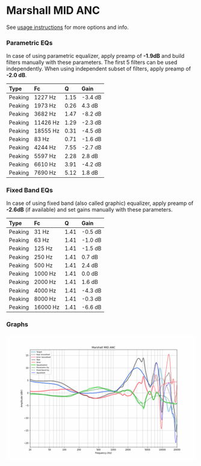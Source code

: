 # Marshall MID ANC
See [usage instructions](https://github.com/jaakkopasanen/AutoEq#usage) for more options and info.

### Parametric EQs
In case of using parametric equalizer, apply preamp of **-1.9dB** and build filters manually
with these parameters. The first 5 filters can be used independently.
When using independent subset of filters, apply preamp of **-2.0 dB**.

| Type    | Fc       |    Q | Gain    |
|:--------|:---------|:-----|:--------|
| Peaking | 1227 Hz  | 1.15 | -3.4 dB |
| Peaking | 1973 Hz  | 0.26 | 4.3 dB  |
| Peaking | 3682 Hz  | 1.47 | -8.2 dB |
| Peaking | 11426 Hz | 1.29 | -2.3 dB |
| Peaking | 18555 Hz | 0.31 | -4.5 dB |
| Peaking | 83 Hz    | 0.71 | -1.6 dB |
| Peaking | 4244 Hz  | 7.55 | -2.7 dB |
| Peaking | 5597 Hz  | 2.28 | 2.8 dB  |
| Peaking | 6610 Hz  | 3.91 | -4.2 dB |
| Peaking | 7690 Hz  | 5.12 | 1.8 dB  |

### Fixed Band EQs
In case of using fixed band (also called graphic) equalizer, apply preamp of **-2.6dB**
(if available) and set gains manually with these parameters.

| Type    | Fc       |    Q | Gain    |
|:--------|:---------|:-----|:--------|
| Peaking | 31 Hz    | 1.41 | -0.5 dB |
| Peaking | 63 Hz    | 1.41 | -1.0 dB |
| Peaking | 125 Hz   | 1.41 | -1.5 dB |
| Peaking | 250 Hz   | 1.41 | 0.7 dB  |
| Peaking | 500 Hz   | 1.41 | 2.4 dB  |
| Peaking | 1000 Hz  | 1.41 | 0.0 dB  |
| Peaking | 2000 Hz  | 1.41 | 1.6 dB  |
| Peaking | 4000 Hz  | 1.41 | -4.3 dB |
| Peaking | 8000 Hz  | 1.41 | -0.3 dB |
| Peaking | 16000 Hz | 1.41 | -6.6 dB |

### Graphs
![](./Marshall%20MID%20ANC.png)